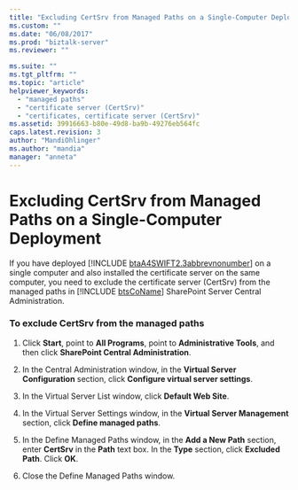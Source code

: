 ```yaml
---
title: "Excluding CertSrv from Managed Paths on a Single-Computer Deployment | Microsoft Docs"
ms.custom: ""
ms.date: "06/08/2017"
ms.prod: "biztalk-server"
ms.reviewer: ""

ms.suite: ""
ms.tgt_pltfrm: ""
ms.topic: "article"
helpviewer_keywords: 
  - "managed paths"
  - "certificate server (CertSrv)"
  - "certificates, certificate server (CertSrv)"
ms.assetid: 39916663-b80e-49d8-ba9b-49276eb564fc
caps.latest.revision: 3
author: "MandiOhlinger"
ms.author: "mandia"
manager: "anneta"
---
```

# Excluding CertSrv from Managed Paths on a Single-Computer Deployment
If you have deployed [!INCLUDE [btaA4SWIFT2.3abbrevnonumber](../../includes/btaa4swift2-3abbrevnonumber-md.md)] on a single computer and also installed the certificate server on the same computer, you need to exclude the certificate server (CertSrv) from the managed paths in [!INCLUDE [btsCoName](../../includes/btsconame-md.md)] SharePoint Server Central Administration.  
  
### To exclude CertSrv from the managed paths  
  
1.  Click **Start**, point to **All Programs**, point to **Administrative Tools**, and then click **SharePoint Central Administration**.  
  
2.  In the Central Administration window, in the **Virtual Server Configuration** section, click **Configure virtual server settings**.  
  
3.  In the Virtual Server List window, click **Default Web Site**.  
  
4.  In the Virtual Server Settings window, in the **Virtual Server Management** section, click **Define managed paths**.  
  
5.  In the Define Managed Paths window, in the **Add a New Path** section, enter **CertSrv** in the **Path** text box. In the **Type** section, click **Excluded Path**. Click **OK**.  
  
6.  Close the Define Managed Paths window.